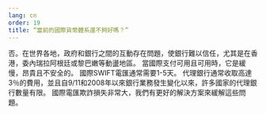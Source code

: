 ```yaml
---
lang: cn
order: 19
title: “當前的國際貨幣體系還不夠好嗎？”
---
```


否。在世界各地，政府和銀行之間的互動存在問題，使銀行難以信任，尤其是在香港，委內瑞拉阿根廷或黎巴嫩等動盪地區。 當國際支付可用且可用時，它是緩慢，昂貴且不安全的。 國際SWIFT電匯通常需要1-5天。 代理銀行通常收取高達3％的費用，並且自9/11和2008年以來銀行業務發生變化以來，許多國家的代理銀行數量有限。 國際電匯欺詐損失非常大，我們有更好的解決方案來緩解這些問題。
